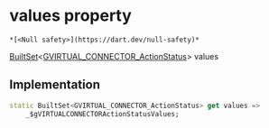 


# values property




    *[<Null safety>](https://dart.dev/null-safety)*




[BuiltSet](https://pub.dev/documentation/built_collection/5.1.1/built_collection/BuiltSet-class.html)&lt;[GVIRTUAL_CONNECTOR_ActionStatus](../../third_party_yonomi_graphql_schema_schema.docs.schema.gql/GVIRTUAL_CONNECTOR_ActionStatus-class.md)> values
  







## Implementation

```dart
static BuiltSet<GVIRTUAL_CONNECTOR_ActionStatus> get values =>
    _$gVIRTUALCONNECTORActionStatusValues;
```








